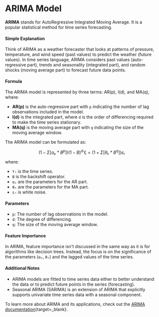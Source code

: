 # ARIMA Model

**ARIMA** stands for AutoRegressive Integrated Moving Average. It is a popular statistical method for time series forecasting.

#### Simple Explanation

Think of ARIMA as a weather forecaster that looks at patterns of pressure, temperature, and wind speed (past values) to predict the weather (future values). In time series language, ARIMA considers past values (auto-regressive part), trends and seasonality (integrated part), and random shocks (moving average part) to forecast future data points.

#### Formula

The ARIMA model is represented by three terms: AR(p), I(d), and MA(q), where:

- **AR(p)** is the auto-regressive part with `p` indicating the number of lag observations included in the model.
- **I(d)** is the integrated part, where `d` is the order of differencing required to make the time series stationary.
- **MA(q)** is the moving average part with `q` indicating the size of the moving average window.

The ARIMA model can be formulated as:
```math
(1 - Σ[αₚ * B^p]) (1 - B)^d Yₜ = (1 + Σ[θₑ * B^q]) εₜ
```
where:

- `Yₜ` is the time series.
- `B` is the backshift operator.
- `αₚ` are the parameters for the AR part.
- `θₑ` are the parameters for the MA part.
- `εₜ` is white noise.

#### Parameters

- `p`: The number of lag observations in the model.
- `d`: The degree of differencing.
- `q`: The size of the moving average window.

#### Feature Importance

In ARIMA, feature importance isn't discussed in the same way as it is for algorithms like decision trees. Instead, the focus is on the significance of the parameters (`αₚ`, `θₑ`) and the lagged values of the time series.

#### Additional Notes

- ARIMA models are fitted to time series data either to better understand the data or to predict future points in the series (forecasting).
- Seasonal ARIMA (SARIMA) is an extension of ARIMA that explicitly supports univariate time series data with a seasonal component.

To learn more about ARIMA and its applications, check out the [ARIMA documentation](https://otexts.com/fpp3/arima.html){target=_blank}.

